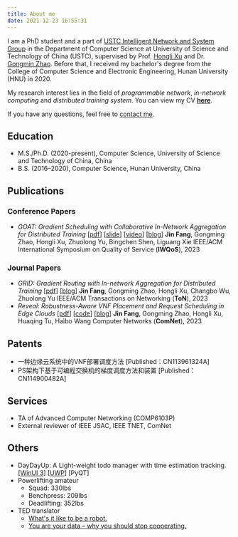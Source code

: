 ```yaml
---
title: About me
date: 2021-12-23 16:55:31
---
```


I am a PhD student and a part of [USTC Intelligent Network and System Group](https://int-ustc.github.io/index.html) in the Department of Computer Science at University of Science and Technology of China (USTC), supervised by Prof. [Hongli Xu](http://staff.ustc.edu.cn/~xuhongli/) and Dr. [Gongmin Zhao](https://gmzhao-ustc.github.io/). Before that, I received my bachelor's degree from the College of Computer Science and Electronic Engineering, Hunan University (HNU) in 2020.

My research interest lies in the field of *programmable network*, *in-network computing* and *distributed training system*. You can view my CV [**here**](../pdf/resume.pdf).

If you have any questions, feel free to <a href="mailto:Fangjin98@outlook.com">contact me</a>.

## Education

- M.S./Ph.D. (2020-present), Computer Science, University of Science and Technology of China, China
- B.S. (2016–2020), Computer Science, Hunan University, China

## Publications

### Conference Papers

- *GOAT: Gradient Scheduling with Collaborative In-Network Aggregation for Distributed Training* [[pdf](../pdf/GOAT.pdf)] [[slide](../pdf/goat-slide.pdf)] [[video](https://youtu.be/aYkok2JVDqk)] [[blog](/2022/12/02/gradientscheduling/)]
  **Jin Fang**, Gongming Zhao, Hongli Xu, Zhuolong Yu, Bingchen Shen, Liguang Xie
  IEEE/ACM International Symposium on Quality of Service (**IWQoS**), 2023

### Journal Papers

- *GRID: Gradient Routing with In-network Aggregation for Distributed Training* [[pdf](../pdf/GRID.pdf)] [[blog](/2022/08/25/GradientRouting/)]
  **Jin Fang**, Gongming Zhao, Hongli Xu, Changbo Wu, Zhuolong Yu
  IEEE/ACM Transactions on Networking (**ToN**), 2023
- *Reveal: Robustness-Aware VNF Placement and Request Scheduling in Edge Clouds* [[pdf](../pdf/reveal.pdf)] [[code](https://github.com/Fangjin98/reveal-src)] [[blog](/2021/08/01/reveal/)]
  **Jin Fang**, Gongming Zhao, Hongli Xu, Huaqing Tu, Haibo Wang
  Computer Networks (**ComNet**), 2023

## Patents

- 一种边缘云系统中的VNF部署调度方法 [Published：CN113961324A]
- PS架构下基于可编程交换机的梯度调度方法和装置 [Published：CN114900482A]

## Services

- TA of Advanced Computer Networking (COMP6103P)
- External reviewer of IEEE JSAC, IEEE TNET, ComNet

## Others

- DayDayUp: A Light-weight todo manager with time estimation tracking. [[WinUI 3](https://github.com/Fangjin98/daydayup)] [[UWP](https://github.com/Fangjin98/daydayup-uwp)] [PyQT]
- Powerlifting amateur
  - Squad: 330lbs
  - Benchpress: 209lbs
  - Deadlifting: 352lbs
- TED translator
  - [What's it like to be a robot.](https://www.ted.com/talks/leila_takayama_what_s_it_like_to_be_a_robot#t-2616)
  - [You are your data – why you should stop cooperating.](https://www.youtube.com/watch?v=uG7kmUomXog)
